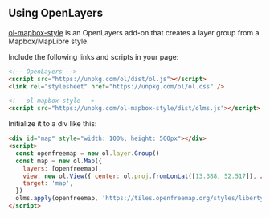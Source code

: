 ## Using OpenLayers

[ol-mapbox-style](https://openlayers.org/ol-mapbox-style/) is an OpenLayers add-on that creates a layer group from a Mapbox/MapLibre style.

Include the following links and scripts in your page:

```html
<!-- OpenLayers -->
<script src="https://unpkg.com/ol/dist/ol.js"></script>
<link rel="stylesheet" href="https://unpkg.com/ol/ol.css" />

<!-- ol-mapbox-style -->
<script src="https://unpkg.com/ol-mapbox-style/dist/olms.js"></script>
```

Initialize it to a div like this:

```html
<div id="map" style="width: 100%; height: 500px"></div>
<script>
  const openfreemap = new ol.layer.Group()
  const map = new ol.Map({
    layers: [openfreemap],
    view: new ol.View({ center: ol.proj.fromLonLat([13.388, 52.517]), zoom: 9.5 }),
    target: 'map',
  })
  olms.apply(openfreemap, 'https://tiles.openfreemap.org/styles/liberty')
</script>
```
